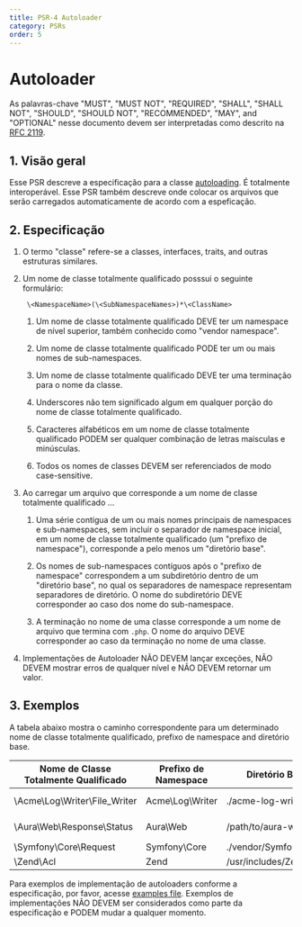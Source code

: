 ```yaml
---
title: PSR-4 Autoloader
category: PSRs
order: 5
---
```


# Autoloader

As palavras-chave "MUST", "MUST NOT", "REQUIRED", "SHALL", "SHALL NOT", "SHOULD",
"SHOULD NOT", "RECOMMENDED", "MAY", and "OPTIONAL" nesse documento devem ser
interpretadas como descrito na [RFC 2119](http://tools.ietf.org/html/rfc2119).

## 1. Visão geral

Esse PSR descreve a especificação para a classe [autoloading][].
É totalmente interoperável. Esse PSR também descreve onde colocar
os arquivos que serão carregados automaticamente de acordo com
a espeficação.

## 2. Especificação

1. O termo "classe" refere-se a classes, interfaces, traits, and 
   outras estruturas similares.

2. Um nome de classe totalmente qualificado posssui o seguinte formulário:

        \<NamespaceName>(\<SubNamespaceNames>)*\<ClassName>

    1. Um nome de classe totalmente qualificado DEVE ter um namespace de nível superior,
       também conhecido como "vendor namespace".

    2. Um nome de classe totalmente qualificado PODE ter um ou mais nomes de sub-namespaces.

    3. Um nome de classe totalmente qualificado DEVE ter uma terminação para o nome da classe.

    4. Underscores não tem significado algum em qualquer porção do nome de classe 
       totalmente qualificado.

    5. Caracteres alfabéticos em um nome de classe totalmente qualificado PODEM ser 
       qualquer combinação de letras maísculas e minúsculas.

    6. Todos os nomes de classes DEVEM ser referenciados de modo case-sensitive.

3. Ao carregar um arquivo que corresponde a um nome de classe totalmente qualificado ...

    1. Uma série contígua de um ou mais nomes principais de namespaces e sub-namespaces, 
       sem incluir o separador de namespace inicial, em um nome de classe totalmente 
       qualificado (um "prefixo de namespace"), corresponde a pelo menos um
       "diretório base".

    2. Os nomes de sub-namespaces contíguos após o "prefixo de namespace" correspondem
       a um subdiretório dentro de um "diretório base", no qual os separadores de 
       namespace representam separadores de diretório. O nome do subdiretório DEVE
       corresponder ao caso dos nome do sub-namespace.

    3. A terminação no nome de uma classe corresponde a um nome de arquivo que termina com `.php`.
       O nome do arquivo DEVE corresponder ao caso da terminação no nome de uma classe.

4. Implementações de Autoloader NÃO DEVEM lançar exceções, NÃO DEVEM mostrar erros
   de qualquer nível e NÃO DEVEM retornar um valor.

## 3. Exemplos

A tabela abaixo mostra o caminho correspondente para um determinado nome de classe 
totalmente qualificado, prefixo de namespace and diretório base.

| Nome de Classe Totalmente Qualificado | Prefixo de Namespace | Diretório Base           | Resulting File Path                       |
| --------------------------------------|----------------------|--------------------------|-------------------------------------------|
| \Acme\Log\Writer\File_Writer          | Acme\Log\Writer      | ./acme-log-writer/lib/   | ./acme-log-writer/lib/File_Writer.php     |
| \Aura\Web\Response\Status             | Aura\Web             | /path/to/aura-web/src/   | /path/to/aura-web/src/Response/Status.php |
| \Symfony\Core\Request                 | Symfony\Core         | ./vendor/Symfony/Core/   | ./vendor/Symfony/Core/Request.php         |
| \Zend\Acl                             | Zend                 | /usr/includes/Zend/      | /usr/includes/Zend/Acl.php                |

Para exemplos de implementação de autoloaders conforme a especificação, por favor, acesse [examples file][].
Exemplos de implementações NÃO DEVEM ser considerados como parte da especificação e PODEM mudar a qualquer momento.

[autoloading]: http://php.net/autoload
[examples file]: https://github.com/php-fig/fig-standards/blob/master/accepted/PSR-4-autoloader-examples.md

